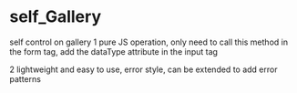 # self_Gallery
self control  on gallery
1 pure JS operation, only need to call this method in the form tag, add the dataType attribute in the input tag

2 lightweight and easy to use, error style, can be extended to add error patterns
